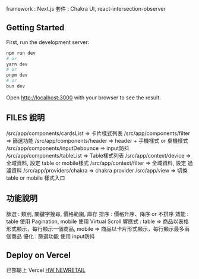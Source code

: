 framework : Next.js
套件 : Chakra UI, react-intersection-observer

## Getting Started

First, run the development server:

```bash
npm run dev
# or
yarn dev
# or
pnpm dev
# or
bun dev
```

Open [http://localhost:3000](http://localhost:3000) with your browser to see the result.

## FILES 說明
/src/app/components/cardsList => 卡片樣式列表
/src/app/components/filter => 篩選功能
/src/app/components/header => header + 手機樣式 or 桌機樣式
/src/app/components/inputDebounce => input防抖
/src/app/components/tableList => Table樣式列表
/src/app/context/device => 全域資料, 設定 table or mobile樣式
/src/app/context/filter => 全域資料, 設定 過瀘資料
/src/app/providers/chakra => chakra provider
/src/app/view => 切換 table or mobile 樣式入口

## 功能說明
篩選 : 類別, 關鍵字搜尋, 價格範圍, 庫存
排序 : 價格升序、降序 or 不排序
效能 : table 使用 Pagination, mobile 使用 Virtual Scroll
響應式 : table => 商品以表格形式顯示，每行顯示一個商品,  mobile => 商品以卡片形式顯示，每行顯示最多兩個商品
優化 : 篩選功能 使用 input防抖

## Deploy on Vercel

已部屬上 Vercel
[ HW NEWRETAIL ](https://hw-newretail.vercel.app/)
